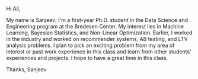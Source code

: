Hi All,

My name is Sanjeev; I'm a first-year Ph.D. student in the Data Science and Engineering program at the Bredesen Center. 
My interest lies in Machine Learning, Bayesian Statistics, and Non-Linear Optimization. Earlier, I worked in the industry 
and worked on recommender systems, AB testing, and LTV analysis problems. I plan to pick an exciting problem from my area 
of interest or past work experience in this class and learn from other students' experiences and projects. I hope to 
have a great time in this class.

Thanks,
Sanjeev
